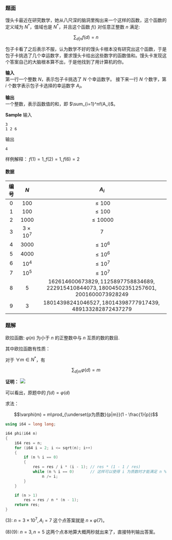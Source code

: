 ### 题面

馒头卡最近在研究数学，她从八尺深的脑洞里掏出来一个这样的函数，这个函数的定义域为 $N^*$，值域也是 $N^*$，并且这个函数 $f()$ 对任意正整数 $n$ 满足:

$$\sum_{d|n}f(d) = n$$

包子卡看了之后表示不服，认为数学不好的馒头卡根本没有研究出这个函数，于是包子卡挑选了几个幸运数字，要求馒头卡给出这些数字的函数值和。馒头卡发现这个答案自己的大脑根本算不出，于是他找到了用计算机的你。

**输入**  
第一行一个整数 $N$，表示包子卡挑选了 $N$ 个幸运数字。
接下来一行 $N$ 个数字，第 $i$ 个数字表示包子卡选择的幸运数字 $A_i$。

**输出**  
一个整数，表示函数值的和，即 $\sum_{i=1}^nf(A_i)$。

**Sample**
输入
```plaintext
3
1 2 6
```
输出
```plaintext
4
```
样例解释：
$f(1)=1, f(2)=1, f(6)=2$

#### 数据
| 编号  |      $N$      |                                           $A_i$                                           |
| :---: | :-----------: | :---------------------------------------------------------------------------------------: |
|   0   |     $100$     |                                         $\leq100$                                         |
|   1   |     $100$     |                                         $\leq100$                                         |
|   2   |    $1000$     |                                        $\leq10000$                                        |
|   3   | $3\times10^7$ |                                            $7$                                            |
|   4   |    $3000$     |                                        $\leq10^6$                                         |
|   5   |    $4000$     |                                        $\leq10^6$                                         |
|   6   |    $10^4$     |                                        $\leq10^7$                                         |
|   7   |    $10^5$     |                                        $\leq10^7$                                         |
|   8   |      $5$      | $162614600673829, 1125897758834689, 222915410844073, 18004502351257601, 2001600073928249$ |
|   9   |      $3$      |                $18014398241046527, 18014398777917439, 489133282872437279$                 |

### 题解

欧拉函数: $\varphi(n)$ 为小于 $n$ 的正整数中与 $n$ 互质的数的数目.

其中欧拉函数有性质：

对于 $\forall{m}\in N^*$，有

$$\sum_{d|m} \varphi(d) = m$$

**证明：**
![](http://www.gdgzoi.com/blog/uploads/20211006/20211006022908_65276.png)

可以看出，原题中的 $f(d) = \varphi(d)$

求法：

$$\varphi(m) = m\prod_{\underset{p为质数}{p|m}}(1 - \frac{1}{p})$$

```cpp
using i64 = long long;

i64 phi(i64 n)
{
    i64 res = n;
    for (i64 i = 2; i <= sqrt(n); i++)
    {
        if (n % i == 0)
        {
            res = res / i * (i - 1); // res * (1 - 1 / res)
            while (n % i == 0)       // 这样可以使得 i 为质数时才能满足 n % i == 0
                n /= i;
        }
    }

    if (n > 1)
        res = res / n * (n - 1);
    return res;
}
```

(3): $n = 3 \times 10^7, A_i=7$ 这个点答案就是 $n\times\varphi(7)$。

(8)(9): $n = 3, n = 5$ 这两个点本地算大概两秒就出来了，直接特判输出答案。
